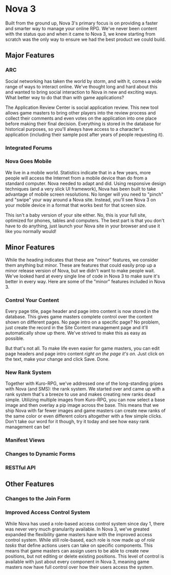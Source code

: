 # Nova 3

Built from the ground up, Nova 3's primary focus is on providing a faster and smarter way to manage your online RPG. We've never been content with the status quo and when it came to Nova 3, we knew starting from scratch was the only way to ensure we had the best product we could build.

## Major Features

### ARC

Social networking has taken the world by storm, and with it, comes a wide range of ways to interact online. We've thought long and hard about this and wanted to bring social interaction to Nova in new and exciting ways. What better way to do that than with game applications?

The Application Review Center is social application review. This new tool allows game masters to bring other players into the review process and collect their comments and even votes on the application into one place before making their final decision. Everything is stored in the database for historical purposes, so you'll always have access to a character's application (including their sample post after years of people requesting it).

### Integrated Forums

### Nova Goes Mobile

We live in a mobile world. Statistics indicate that in a few years, more people will access the Internet from a mobile device than do from a standard computer. Nova needed to adapt and did. Using responsive design techniques (and a very slick UI framework), Nova has been built to take advantage of mobile screen resolutions. No longer will you need to "pinch" and "swipe" your way around a Nova site. Instead, you'll see Nova 3 on your mobile device in a format that works best for that screen size.

This isn't a baby version of your site either. No, this is your full site, optimized for phones, tables and computers. The best part is that you don't have to do anything, just launch your Nova site in your browser and use it like you normally would!

## Minor Features

While the heading indicates that these are "minor" features, we consider them anything but minor. These are features that could easily prop up a minor release version of Nova, but we didn't want to make people wait. We've looked hard at every single line of code in Nova 3 to make sure it's better in every way. Here are some of the "minor" features included in Nova 3.

### Control Your Content

Every page title, page header and page intro content is now stored in the database. This gives game masters complete control over the content shown on different pages. No page intro on a specific page? No problem, just create the record in the Site Content management page and it'll automatically show up there. We've strived to make this as easy as possible.

But that's not all. To make life even easier for game masters, you can edit page headers and page intro content _right on the page it's on._ Just click on the text, make your change and click Save. Done.

### New Rank System

Together with Kuro-RPG, we've addressed one of the long-standing gripes with Nova (and SMS): the rank system. We started over and came up with a rank system that's a breeze to use and makes creating new ranks dead simple. Utilizing multiple images from Kuro-RPG, you can now select a base image and then overlay a pip image across the base. This means that we ship Nova with far fewer images and game masters can create new ranks of the same color or even different colors altogether with a few simple clicks. Don't take our word for it though, try it today and see how easy rank management can be!

### Manifest Views

### Changes to Dynamic Forms

### RESTful API

## Other Features

### Changes to the Join Form

### Improved Access Control System

While Nova has used a role-based access control system since day 1, there was never very much granularity available. In Nova 3, we've greated expanded the flexibility game masters have with the improved access control system. While still role-based, each role is now made up of _role tasks_ that define actions users can take on specific components. This means that game masters can assign users to be able to create new positions, but not editing or delete existing positions. This level of control is available with just about every component in Nova 3, meaning game masters now have full control over how their users access the system.
